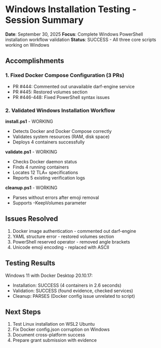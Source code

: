 # Windows Installation Testing - Session Summary

**Date**: September 30, 2025
**Focus**: Complete Windows PowerShell installation workflow validation
**Status**: SUCCESS - All three core scripts working on Windows

## Accomplishments

### 1. Fixed Docker Compose Configuration (3 PRs)
- PR #444: Commented out unavailable darf-engine service
- PR #445: Restored volumes section  
- PR #446-448: Fixed PowerShell syntax issues

### 2. Validated Windows Installation Workflow

**install.ps1** - WORKING
- Detects Docker and Docker Compose correctly
- Validates system resources (RAM, disk space)
- Deploys 4 containers successfully

**validate.ps1** - WORKING  
- Checks Docker daemon status
- Finds 4 running containers
- Locates 12 TLA+ specifications
- Reports 5 existing verification logs

**cleanup.ps1** - WORKING
- Parses without errors after emoji removal
- Supports -KeepVolumes parameter

## Issues Resolved

1. Docker image authentication - commented out darf-engine
2. YAML structure error - restored volumes section
3. PowerShell reserved operator - removed angle brackets
4. Unicode emoji encoding - replaced with ASCII

## Testing Results

Windows 11 with Docker Desktop 20.10.17:
- Installation: SUCCESS (4 containers in 2.6 seconds)
- Validation: SUCCESS (found evidence, checked services)
- Cleanup: PARSES (Docker config issue unrelated to script)

## Next Steps

1. Test Linux installation on WSL2 Ubuntu
2. Fix Docker config.json corruption on Windows
3. Document cross-platform success
4. Prepare grant submission with evidence
